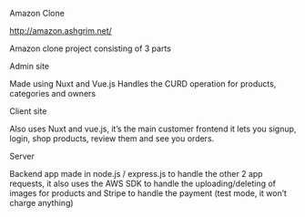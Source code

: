 Amazon Clone

http://amazon.ashgrim.net/

Amazon clone project consisting of 3 parts

Admin site

Made using Nuxt and Vue.js Handles the CURD operation for products, categories and owners


Client site

Also uses Nuxt and vue.js, it’s the main customer frontend it lets you signup, login, shop products, review them and see you orders.


Server 

Backend app made in node.js / express.js to handle the other 2 app requests, it also uses the AWS SDK to handle the uploading/deleting of images for products and Stripe to handle the payment (test mode, it won’t charge anything)
